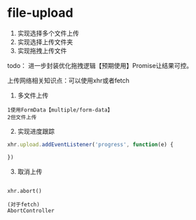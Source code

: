 # file-upload

1. 实现选择多个文件上传
2. 实现选择上传文件夹
3. 实现拖拽上传文件

todo：
进一步封装优化拖拽逻辑【预期使用】Promise让结果可控。


上传网络相关知识点：可以使用xhr或者fetch
1. 多文件上传
```
1使用FormData【multiple/form-data】
2但文件上传
```
2. 实现进度跟踪
```javascript
xhr.upload.addEventListener('progress', function(e) {

})
```
3. 取消上传
```

xhr.abort()

(对于fetch)
AbortController
```
